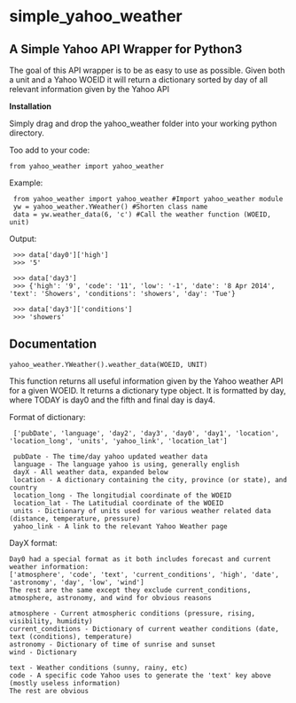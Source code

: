 simple_yahoo_weather
=============

A Simple Yahoo API Wrapper for Python3
-------------

The goal of this API wrapper is to be as easy to use as possible. Given both a unit and a Yahoo WOEID it will return a dictionary sorted by day of all relevant information given by the Yahoo API

**Installation**

Simply drag and drop the yahoo_weather folder into your working python directory. 

Too add to your code:

    from yahoo_weather import yahoo_weather

Example:

     from yahoo_weather import yahoo_weather #Import yahoo_weather module
     yw = yahoo_weather.YWeather() #Shorten class name 
     data = yw.weather_data(6, 'c') #Call the weather function (WOEID, unit)

Output:

     >>> data['day0']['high']
     >>> '5'
     
     >>> data['day3']
     >>> {'high': '9', 'code': '11', 'low': '-1', 'date': '8 Apr 2014', 'text': 'Showers', 'conditions': 'showers', 'day': 'Tue'}
     
     >>> data['day3']['conditions']
     >>> 'showers'
     

Documentation
------------

    yahoo_weather.YWeather().weather_data(WOEID, UNIT)
  This function returns all useful information given by the Yahoo weather API for a given WOEID. It returns a dictionary type object. It is formatted by day, where TODAY is day0 and the fifth and final day is day4.
  
Format of dictionary:

     ['pubDate', 'language', 'day2', 'day3', 'day0', 'day1', 'location', 'location_long', 'units', 'yahoo_link', 'location_lat']
     
     pubDate - The time/day yahoo updated weather data
     language - The language yahoo is using, generally english
     dayX - All weather data, expanded below
     location - A dictionary containing the city, province (or state), and country
     location_long - The longitudial coordinate of the WOEID
     location_lat - The Latitudial coordinate of the WOEID
     units - Dictionary of units used for various weather related data (distance, temperature, pressure)
     yahoo_link - A link to the relevant Yahoo Weather page

DayX format:

    Day0 had a special format as it both includes forecast and current weather information:
    ['atmosphere', 'code', 'text', 'current_conditions', 'high', 'date', 'astronomy', 'day', 'low', 'wind']
    The rest are the same except they exclude current_conditions, atmosphere, astronomy, and wind for obvious reasons
    
    atmosphere - Current atmospheric conditions (pressure, rising, visibility, humidity)
    current_conditions - Dictionary of current weather conditions (date, text (conditions), temperature)
    astronomy - Dictionary of time of sunrise and sunset
    wind - Dictionary 
    
    text - Weather conditions (sunny, rainy, etc)
    code - A specific code Yahoo uses to generate the 'text' key above (mostly useless information)
    The rest are obvious
    
    
